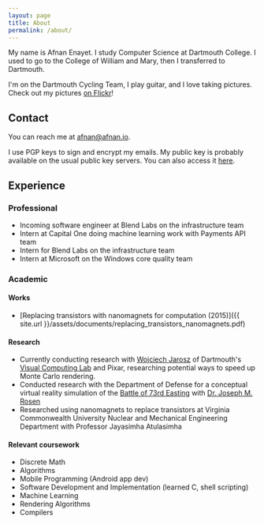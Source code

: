 ```yaml
---
layout: page
title: About
permalink: /about/
---
```


My name is Afnan Enayet. I study Computer Science at Dartmouth College.
I used to go to the College of William and Mary, then I transferred to
Dartmouth.

I'm on the Dartmouth Cycling Team, I play guitar, and I love taking pictures.
Check out my pictures [on Flickr](https://www.flickr.com/photos/150451945@N05/)!

## Contact

You can reach me at [afnan@afnan.io](mailto:afnan@afnan.io).

I use PGP keys to sign and encrypt my emails. My public key is probably
available on the usual public key servers. You can also access it
[here](https://afnan.io/assets/publickey.asc).

## Experience

### Professional

- Incoming software engineer at Blend Labs on the infrastructure team
- Intern at Capital One doing machine learning work with Payments API team
- Intern for Blend Labs on the infrastructure team
- Intern at Microsoft on the Windows core quality team

### Academic

#### Works

- [Replacing transistors with nanomagnets for computation (2015)]({{ site.url }}/assets/documents/replacing_transistors_nanomagnets.pdf)

#### Research

- Currently conducting research with [Wojciech Jarosz](https://cs.dartmouth.edu/~wjarosz/)
  of Dartmouth's [Visual Computing Lab](http://vcl.cs.dartmout.edu) and Pixar,
  researching potential ways to speed up Monte Carlo rendering.
- Conducted research with the Department of Defense for a conceptual virtual
  reality simulation of the [Battle of 73rd Easting](https://en.wikipedia.org/wiki/Battle_of_73_Easting) with
  [Dr. Joseph M. Rosen](https://engineering.dartmouth.edu/people/faculty/joseph-rose)
- Researched using nanomagnets to replace transistors at Virginia Commonwealth
  University Nuclear and Mechanical Engineering Department with Professor Jayasimha
  Atulasimha

#### Relevant coursework

- Discrete Math
- Algorithms
- Mobile Programming (Android app dev)
- Software Development and Implementation (learned C, shell scripting)
- Machine Learning
- Rendering Algorithms
- Compilers
